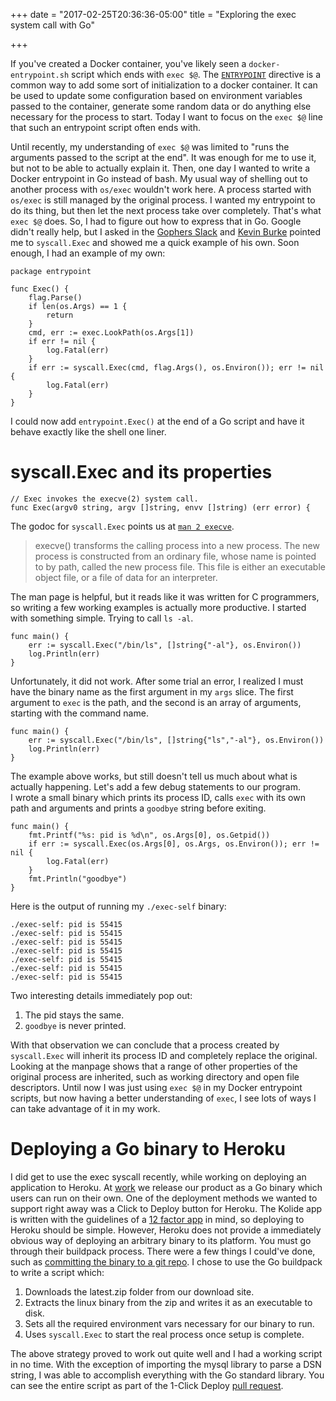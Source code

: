 +++
date = "2017-02-25T20:36:36-05:00"
title = "Exploring the exec system call with Go"

+++

If you've created a Docker container, you've likely seen a `docker-entrypoint.sh` script which ends with `exec $@`. The [`ENTRYPOINT`](https://docs.docker.com/engine/reference/builder/#/entrypoint) directive is a common way to add some sort of initialization to a docker container. It can be used to update some configuration based on environment variables passed to the container, generate some random data or do anything else necessary for the process to start. Today I want to focus on the `exec $@` line that such an entrypoint script often ends with. 

<!--more-->

Until recently, my understanding of `exec $@` was limited to "runs the arguments passed to the script at the end". It was enough for me to use it, but not to be able to actually explain it. Then, one day I wanted to write a Docker entrypoint in Go instead of bash. My usual way of shelling out to another process with `os/exec` wouldn't work here. A process started with `os/exec` is still managed by the original process. I wanted my entrypoint to do its thing, but then let the next process take over completely. That's what `exec $@` does. So, I had to figure out how to express that in Go. Google didn't really help, but I asked in the [Gophers Slack](https://invite.slack.golangbridge.org/) and [Kevin Burke](https://twitter.com/derivativeburke) pointed me to `syscall.Exec` and showed me a quick example of his own. Soon enough, I had an example of my own: 

```
package entrypoint

func Exec() {
	flag.Parse()
	if len(os.Args) == 1 {
		return
	}
	cmd, err := exec.LookPath(os.Args[1])
	if err != nil {
		log.Fatal(err)
	}
	if err := syscall.Exec(cmd, flag.Args(), os.Environ()); err != nil {
		log.Fatal(err)
	}
}
```

I could now add `entrypoint.Exec()` at the end of a Go script and have it behave exactly like the shell one liner.

# syscall.Exec and its properties

```
// Exec invokes the execve(2) system call.
func Exec(argv0 string, argv []string, envv []string) (err error) {
```

The godoc for `syscall.Exec` points us at [`man 2 execve`](http://www.unix.com/man-page/bsd/2/EXECVE/).

> execve() transforms the calling process into a new process.  The new process is constructed from an ordinary file, whose name is pointed to by path, called the new process file.  This file is either an executable object file, or a file of data for an interpreter.

The man page is helpful, but it reads like it was written for C programmers, so writing a few working examples is actually more productive.
I started with something simple. Trying to call `ls -al`.

```
func main() {
	err := syscall.Exec("/bin/ls", []string{"-al"}, os.Environ())
	log.Println(err)
}
```

Unfortunately, it did not work. After some trial an error, I realized I must have the binary name as the first argument in my `args` slice. The first argument to `exec` is the path, and the second is an array of arguments, starting with the command name. 

```
func main() {
	err := syscall.Exec("/bin/ls", []string{"ls","-al"}, os.Environ())
	log.Println(err)
}
```

The example above works, but still doesn't tell us much about what is actually happening. Let's add a few debug statements to our program.  
I wrote a small binary which prints its process ID, calls `exec` with its own path and arguments and prints a `goodbye` string before exiting.
```
func main() {
	fmt.Printf("%s: pid is %d\n", os.Args[0], os.Getpid())
	if err := syscall.Exec(os.Args[0], os.Args, os.Environ()); err != nil {
		log.Fatal(err)
	}
	fmt.Println("goodbye")
}
```

Here is the output of running my `./exec-self` binary:
```
./exec-self: pid is 55415
./exec-self: pid is 55415
./exec-self: pid is 55415
./exec-self: pid is 55415
./exec-self: pid is 55415
./exec-self: pid is 55415
./exec-self: pid is 55415
```

Two interesting details immediately pop out: 
1. The pid stays the same.
2. `goodbye` is never printed.

With that observation we can conclude that a process created by `syscall.Exec` will inherit its process ID and completely replace the original.
Looking at the manpage shows that a range of other properties of the original process are inherited, such as working directory and open file descriptors.
Until now I was just using `exec $@` in my Docker entrypoint scripts, but now having a better understanding of `exec`, I see lots of ways I can take advantage of it in my work.  

# Deploying a Go binary to Heroku

I did get to use the exec syscall recently, while working on deploying an application to Heroku. At [work](https://kolide.co/) we release our product as a Go binary which users can run on their own. One of the deployment methods we wanted to support right away was a Click to Deploy button for Heroku. The Kolide app is written with the guidelines of a [12 factor app](https://12factor.net/) in mind, so deploying to Heroku should be simple. However, Heroku does not provide a immediately obvious way of deploying an arbitrary binary to its platform. You must go through their buildpack process. There were a few things I could've done, such as [committing the binary to a git repo](https://github.com/freeformz/go-bin). I chose to use the Go buildpack to write a script which:

1. Downloads the latest.zip folder from our download site.
2. Extracts the linux binary from the zip and writes it as an executable to disk.
3. Sets all the required environment vars necessary for our binary to run. 
4. Uses `syscall.Exec` to start the real process once setup is complete.

The above strategy proved to work out quite well and I had a working script in no time. With the exception of importing the mysql library to parse a DSN string, I was able to accomplish everything with the Go standard library. You can see the entire script as part of the 1-Click Deploy [pull request](https://github.com/kolide/kolide-quickstart/pull/28).


